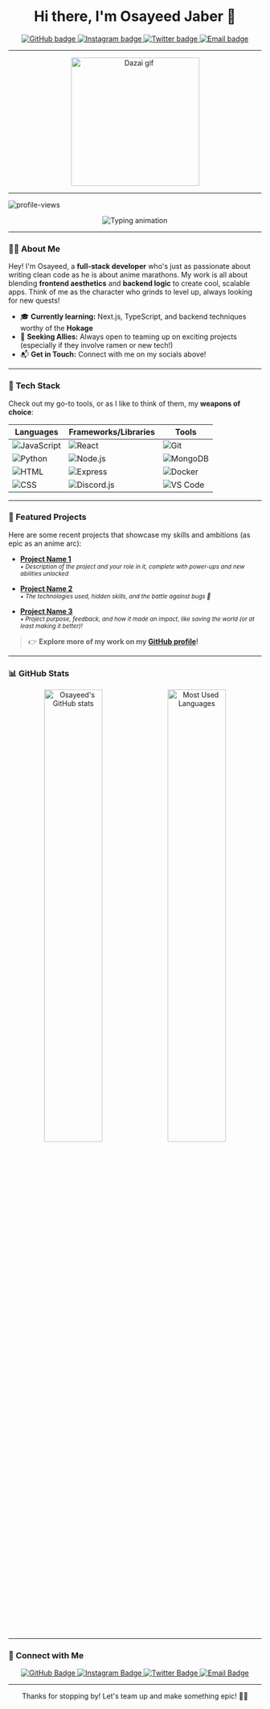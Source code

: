 <h1 align="center">Hi there, I'm Osayeed Jaber 👋</h1>

<p align="center">
  <a href="https://github.com/Osayeedjaber">
    <img src="https://img.shields.io/badge/GitHub-100000?style=for-the-badge&logo=github&logoColor=white&labelColor=black&color=blueviolet" alt="GitHub badge" />
  </a>
  <a href="https://www.instagram.com/0.os4yed__/">
    <img src="https://img.shields.io/badge/Instagram-E1306C?style=for-the-badge&logo=instagram&logoColor=white&labelColor=E1306C&color=ff69b4" alt="Instagram badge" />
  </a>
  <a href="https://twitter.com/your-twitter">
    <img src="https://img.shields.io/badge/Twitter-1DA1F2?style=for-the-badge&logo=twitter&logoColor=white&labelColor=1DA1F2&color=skyblue" alt="Twitter badge" />
  </a>
  <a href="mailto:osayeedjaber18@gmail.com">
    <img src="https://img.shields.io/badge/Email-D14836?style=for-the-badge&logo=gmail&logoColor=white&labelColor=D14836&color=red" alt="Email badge" />
  </a>
</p>

---

<p align="center">
  <img src="https://media.giphy.com/media/v1.Y2lkPTc5MGI3NjExaGZoc3pwMzdjZmtwenp2YmNrZXhuMmN6NzZlYm5pb29hcjU4YTVzaiZlcD12MV9naWZzX3NlYXJjaCZjdD1n/bGgsc5mWoryfgKBx1u/giphy.gif" alt="Dazai gif" width="255" height="255"/>
</p>

---

<img src="https://komarev.com/ghpvc/?username=Osayeedjaber&color=blueviolet" alt="profile-views">

<p align="center">
  <img src="https://readme-typing-svg.demolab.com?font=Fira+Code&weight=500&size=20&duration=4000&pause=500&color=6D93F2&center=true&vCenter=true&width=500&lines=Developer+%7C+Full-stack+%7C+Lifelong+Learner;Slightly+Chaotic+and+Loves+Ramen🍜;Learning+New+Skills+Like+a+Protagonist+💡" alt="Typing animation" />
</p>

---

### 👨‍💻 About Me

Hey! I'm Osayeed, a **full-stack developer** who's just as passionate about writing clean code as he is about anime marathons. My work is all about blending **frontend aesthetics** and **backend logic** to create cool, scalable apps. Think of me as the character who grinds to level up, always looking for new quests!

- 🎓 **Currently learning:** Next.js, TypeScript, and backend techniques worthy of the **Hokage**
- 💼 **Seeking Allies:** Always open to teaming up on exciting projects (especially if they involve ramen or new tech!)
- 📬 **Get in Touch:** Connect with me on my socials above!

---

### 🚀 Tech Stack

Check out my go-to tools, or as I like to think of them, my **weapons of choice**:

| Languages   | Frameworks/Libraries     | Tools            |
|-------------|---------------------------|------------------|
| ![JavaScript](https://img.shields.io/badge/-JavaScript-F7DF1E?style=flat-square&logo=javascript&logoColor=333) | ![React](https://img.shields.io/badge/-React-61DAFB?style=flat-square&logo=react&logoColor=333) | ![Git](https://img.shields.io/badge/-Git-F05032?style=flat-square&logo=git&logoColor=white) |
| ![Python](https://img.shields.io/badge/-Python-3776AB?style=flat-square&logo=python&logoColor=white) | ![Node.js](https://img.shields.io/badge/-Node.js-339933?style=flat-square&logo=node.js&logoColor=white) | ![MongoDB](https://img.shields.io/badge/-MongoDB-47A248?style=flat-square&logo=mongodb&logoColor=white) |
| ![HTML](https://img.shields.io/badge/-HTML5-E34F26?style=flat-square&logo=html5&logoColor=white) | ![Express](https://img.shields.io/badge/-Express-000000?style=flat-square&logo=express&logoColor=white) | ![Docker](https://img.shields.io/badge/-Docker-2496ED?style=flat-square&logo=docker&logoColor=white) |
| ![CSS](https://img.shields.io/badge/-CSS3-1572B6?style=flat-square&logo=css3&logoColor=white) | ![Discord.js](https://img.shields.io/badge/-Discord.js-5865F2?style=flat-square&logo=discord&logoColor=white) | ![VS Code](https://img.shields.io/badge/-VS_Code-007ACC?style=flat-square&logo=visual-studio-code&logoColor=white) |

---

### 📌 Featured Projects

Here are some recent projects that showcase my skills and ambitions (as epic as an anime arc):

- **[Project Name 1](https://github.com/your-username/project-name-1)**  
  <sub><i>• Description of the project and your role in it, complete with power-ups and new abilities unlocked</i></sub>
  
- **[Project Name 2](https://github.com/your-username/project-name-2)**  
  <sub><i>• The technologies used, hidden skills, and the battle against bugs 🐛</i></sub>
  
- **[Project Name 3](https://github.com/your-username/project-name-3)**  
  <sub><i>• Project purpose, feedback, and how it made an impact, like saving the world (or at least making it better)!</i></sub>

> 👉 **Explore more of my work on my [GitHub profile](https://github.com/your-username)!**

---

### 📊 GitHub Stats

<p align="center">
  <img src="https://github-readme-stats.vercel.app/api?username=Osayeedjaber&show_icons=true&theme=radical" alt="Osayeed's GitHub stats" width="48%" />
  <img src="https://github-readme-stats.vercel.app/api/top-langs/?username=Osayeedjaber&layout=compact&theme=radical" alt="Most Used Languages" width="48%" />
</p>

---

### 📢 Connect with Me

<p align="center">
  <a href="https://github.com/Osayeedjaber">
    <img src="https://img.shields.io/badge/GitHub-181717?style=flat-square&logo=github&logoColor=white" alt="GitHub Badge" />
  </a>
  <a href="https://www.instagram.com/0.os4yed__/">
    <img src="https://img.shields.io/badge/Instagram-E1306C?style=flat-square&logo=instagram&logoColor=white" alt="Instagram Badge" />
  </a>
  <a href="https://twitter.com/your-twitter">
    <img src="https://img.shields.io/badge/Twitter-1DA1F2?style=flat-square&logo=twitter&logoColor=white" alt="Twitter Badge" />
  </a>
  <a href="mailto:osayeedjaber18@gmail.com">
    <img src="https://img.shields.io/badge/Email-D14836?style=flat-square&logo=gmail&logoColor=white" alt="Email Badge" />
  </a>
</p>

---

<p align="center">Thanks for stopping by! Let's team up and make something epic! 🚀✨</p>

